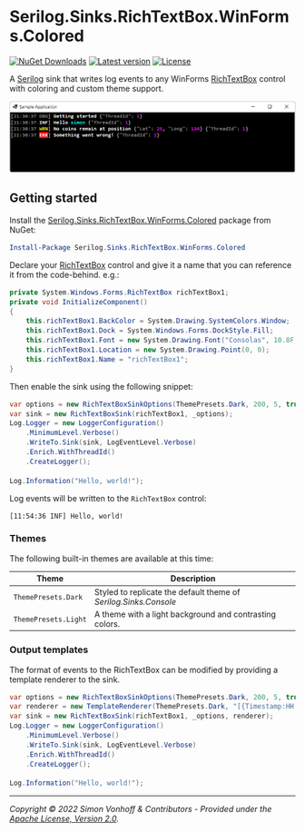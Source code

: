 # Serilog.Sinks.RichTextBox.WinForms.Colored
[![NuGet Downloads](https://img.shields.io/nuget/dt/Serilog.Sinks.RichTextBox.WinForms.Colored.svg)](https://www.nuget.org/packages/Serilog.Sinks.RichTextBox.WinForms.Colored)
[![Latest version](https://img.shields.io/nuget/v/Serilog.Sinks.RichTextBox.WinForms.Colored.svg)](https://www.nuget.org/packages/Serilog.Sinks.RichTextBox.WinForms.Colored)
[![License](https://img.shields.io/badge/License-Apache_2.0-blue.svg)](https://opensource.org/licenses/Apache-2.0)

A [Serilog](https://serilog.net) sink that writes log events to any WinForms [RichTextBox](https://docs.microsoft.com/en-us/dotnet/desktop/winforms/controls/richtextbox-control-overview-windows-forms) control with coloring and custom theme support. 

![Screenshot of Serilog.Sinks.RichTextBox.WinForms.Colored in action](Assets/screenshot.png)

## Getting started

Install the [Serilog.Sinks.RichTextBox.WinForms.Colored](https://www.nuget.org/packages/Serilog.Sinks.RichTextBox.WinForms.Colored) package from NuGet:

```powershell
Install-Package Serilog.Sinks.RichTextBox.WinForms.Colored
```

Declare your [RichTextBox](https://docs.microsoft.com/en-us/dotnet/desktop/winforms/controls/richtextbox-control-overview-windows-forms) control and give it a name that you can reference it from the code-behind. e.g.:

```csharp
private System.Windows.Forms.RichTextBox richTextBox1;
private void InitializeComponent()
{
    this.richTextBox1.BackColor = System.Drawing.SystemColors.Window;
    this.richTextBox1.Dock = System.Windows.Forms.DockStyle.Fill;
    this.richTextBox1.Font = new System.Drawing.Font("Consolas", 10.8F, System.Drawing.FontStyle.Bold, System.Drawing.GraphicsUnit.Point);
    this.richTextBox1.Location = new System.Drawing.Point(0, 0);
    this.richTextBox1.Name = "richTextBox1";
}
```

Then enable the sink using the following snippet:

```csharp
var options = new RichTextBoxSinkOptions(ThemePresets.Dark, 200, 5, true);
var sink = new RichTextBoxSink(richTextBox1, _options);
Log.Logger = new LoggerConfiguration()
    .MinimumLevel.Verbose()
    .WriteTo.Sink(sink, LogEventLevel.Verbose)
    .Enrich.WithThreadId()
    .CreateLogger();

Log.Information("Hello, world!");
```

Log events will be written to the `RichTextBox` control:

```
[11:54:36 INF] Hello, world!
```

### Themes

The following built-in themes are available at this time:

| Theme                               | Description
| ----------------------------------- | ----------------------------------------------------------------- |
| `ThemePresets.Dark`                 | Styled to replicate the default theme of  _Serilog.Sinks.Console_ |
| `ThemePresets.Light`                | A theme with a light background and contrasting colors.           |

### Output templates

The format of events to the RichTextBox can be modified by providing a template renderer to the sink.

```csharp
var options = new RichTextBoxSinkOptions(ThemePresets.Dark, 200, 5, true);
var renderer = new TemplateRenderer(ThemePresets.Dark, "[{Timestamp:HH:mm:ss} {Level:u3}] {Message:lj}{NewLine}{Exception}");
var sink = new RichTextBoxSink(richTextBox1, _options, renderer);
Log.Logger = new LoggerConfiguration()
    .MinimumLevel.Verbose()
    .WriteTo.Sink(sink, LogEventLevel.Verbose)
    .Enrich.WithThreadId()
    .CreateLogger();

Log.Information("Hello, world!");
```
---

_Copyright &copy; 2022 Simon Vonhoff & Contributors - Provided under the [Apache License, Version 2.0](LICENSE)._
